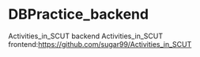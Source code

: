 # DBPractice_backend
Activities_in_SCUT backend
Activities_in_SCUT frontend:https://github.com/sugar99/Activities_in_SCUT
